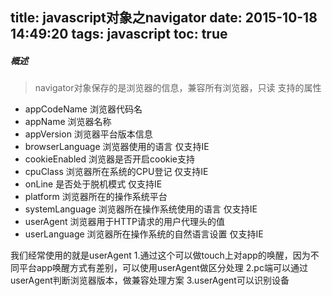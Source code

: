 title: javascript对象之navigator
date: 2015-10-18 14:49:20
tags: javascript
toc: true
---
##### 概述
>navigator对象保存的是浏览器的信息，兼容所有浏览器，只读
支持的属性
<!--more-->
* appCodeName 浏览器代码名
* appName 浏览器名称
* appVersion 浏览器平台版本信息
* browserLanguage 浏览器使用的语言 仅支持IE
* cookieEnabled 浏览器是否开启cookie支持
* cpuClass 浏览器所在系统的CPU登记 仅支持IE
* onLine 是否处于脱机模式 仅支持IE
* platform 浏览器所在的操作系统平台
* systemLanguage 浏览器所在操作系统使用的语言 仅支持IE
* userAgent 浏览器用于HTTP请求的用户代理头的值
* userLanguage 浏览器所在操作系统的自然语言设置 仅支持IE

我们经常使用的就是userAgent
1.通过这个可以做touch上对app的唤醒，因为不同平台app唤醒方式有差别，可以使用userAgent做区分处理
2.pc端可以通过userAgent判断浏览器版本，做兼容处理方案
3.userAgent可以识别设备